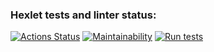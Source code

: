 ### Hexlet tests and linter status:
[![Actions Status](https://github.com/ajsen/frontend-project-11/actions/workflows/hexlet-check.yml/badge.svg)](https://github.com/ajsen/frontend-project-11/actions)
[![Maintainability](https://api.codeclimate.com/v1/badges/adecc15f2a33be29cd15/maintainability)](https://codeclimate.com/github/ajsen/frontend-project-11/maintainability)
[![Run tests](https://github.com/ajsen/frontend-project-11/actions/workflows/run-tests.yml/badge.svg)](https://github.com/ajsen/frontend-project-11/actions/workflows/run-tests.yml)
